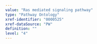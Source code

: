 ```yaml
---
value: "Ras mediated signaling pathway"
type: "Pathway Ontology"
xref-identifier: "0000525"
xref-dataSource: "PW"
definition: ""
level: "4"
---
```


